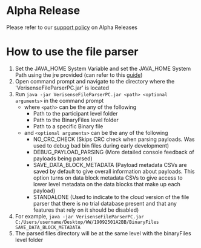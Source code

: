 # Alpha Release
Please refer to our [support policy](https://shimmersensing.com/support/wireless-sensor-networks-documentation/) on Alpha Releases

# How to use the file parser
1. Set the JAVA_HOME System Variable and set the JAVA_HOME System Path using the jre provided (can refer to this [guide](https://docs.oracle.com/goldengate/1212/gg-winux/GDRAD/java.htm#BGBFHBEA))
2. Open command prompt and navigate to the directory where the 'VerisenseFileParserPC.jar' is located
3. Run `java -jar VerisenseFileParserPC.jar <path> <optional arguments>` in the command prompt 
     - where `<path>` can be the any of the following
       - Path to the participant level folder
       - Path to the BinaryFiles level folder
       - Path to a specific Binary file
     - and `<optional arguments>` can be the any of the following
       - NO_CRC_CHECK (Skips CRC check when parsing payloads. Was used to debug bad bin files during early development)
       - DEBUG_PAYLOAD_PARSING (More detailed console feedback of payloads being parsed)
       - SAVE_DATA_BLOCK_METADATA (Payload metadata CSVs are saved by default to give overall information about payloads. This option turns on data block metadata CSVs to give access to lower level metadata on the data blocks that make up each payload)
       - STANDALONE (Used to indicate to the cloud version of the file parser that there is no trial database present and that any features that rely on it should be disabled)
4. For example, `java -jar VerisenseFileParserPC.jar C:/Users/username/Desktop/WW/19092501A2BB/BinaryFiles SAVE_DATA_BLOCK_METADATA`
5. The parsed files directory will be at the same level with the binaryFiles level folder

